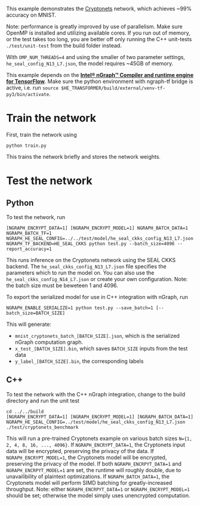 This example demonstrates the [Cryptonets](https://www.microsoft.com/en-us/research/publication/cryptonets-applying-neural-networks-to-encrypted-data-with-high-throughput-and-accuracy/) network, which achieves ~99% accuracy on MNIST.

Note: performance is greatly improved by use of parallelism. Make sure OpenMP is installed and utilizing available cores. If you run out of memory, or the test takes too long, you are better off only running the C++ unit-tests `./test/unit-test` from the build folder instead.

With `OMP_NUM_THREADS=4` and using the smaller of two parameter settings, `he_seal_config_N13_L7.json`, the model requires ~45GB of memory.

This example depends on the [**Intel® nGraph™ Compiler and runtime engine for TensorFlow**](https://github.com/NervanaSystems/ngraph-tf). Make sure the python environment with ngraph-tf bridge is active, i.e. run `source $HE_TRANSFORMER/build/external/venv-tf-py3/bin/activate`.

# Train the network
First, train the network using
```
python train.py
```
This trains the network briefly and stores the network weights.

# Test the network
## Python
To test the network, run
```
[NGRAPH_ENCRYPT_DATA=1] [NGRAPH_ENCRYPT_MODEL=1] NGRAPH_BATCH_DATA=1 NGRAPH_BATCH_TF=1 NGRAPH_HE_SEAL_CONFIG=../../test/model/he_seal_ckks_config_N13_L7.json NGRAPH_TF_BACKEND=HE_SEAL_CKKS python test.py --batch_size=4096 --report_accuracy=1
```
This runs inference on the Cryptonets network using the SEAL CKKS backend.
The `he_seal_ckks_config_N13_L7.json` file specifies the parameters which to run the model on. You can also use the `he_seal_ckks_config_N14_L7.json` or create your own configuration. Note: the batch size must be beweteen 1 and 4096.

To export the serialized model for use in C++ integration with nGraph, run
```
NGRAPH_ENABLE_SERIALIZE=1 python test.py --save_batch=1 [--batch_size=BATCH_SIZE]
```

This will generate:
* `mnist_cryptonets_batch_[BATCH_SIZE].json`, which is the serialized nGraph computation graph.
* `x_test_[BATCH_SIZE].bin`, which saves `BATCH_SIZE` inputs from the test data
* `y_label_[BATCH_SIZE].bin`, the corresponding labels

## C++
To test the network with the C++ nGraph integration, change to the build directory
and run the unit test
```
cd ../../build
[NGRAPH_ENCRYPT_DATA=1] [NGRAPH_ENCRYPT_MODEL=1] [NGRAPH_BATCH_DATA=1] NGRAPH_HE_SEAL_CONFIG=../test/model/he_seal_ckks_config_N13_L7.json ./test/cryptonets_benchmark
```
This will run a pre-trained Cryptonets example on various batch sizes `N={1, 2, 4, 8, 16, ..., 4096}`.
If `NGRAPH_ENCRYPT_DATA=1`, the Cryptonets input data will be encrypted, preserving the privacy of the data.
If `NGRAPH_ENCRYPT_MODEL=1`, the Cryptonets model will be encrypted, preserving the privacy of the model.
If both `NGRAPH_ENCRPYT_DATA=1` and `NGRAPH_ENCRPYT_MODEL=1` are set, the runtime will roughly double, due to unavailibility of plaintext optimizations.
If `NGRAPH_BATCH_DATA=1`, the Cryptonets model will perform SIMD batching for greatly-increased throughput.
Note: either `NGRAPH_ENCRPYT_DATA=1` or `NGRAPH_ENCRYPT_MODEL=1` should be set; otherwise the model simply uses unencrypted computation.
